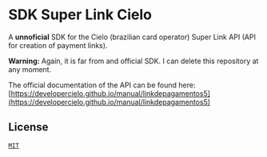 SDK Super Link Cielo
========================

A **unnoficial** SDK for the Cielo (brazilian card operator) Super Link API (API for creation of payment links).

**Warning:** Again, it is far from and official SDK. I can delete this repository at any moment.

The official documentation of the API can be found here: [https://developercielo.github.io/manual/linkdepagamentos5](https://developercielo.github.io/manual/linkdepagamentos5)


## License
[`MIT`](/LICENSE.md)